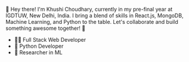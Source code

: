 👋 Hey there! I'm Khushi Choudhary, currently in my pre-final year at IGDTUW, New Delhi, India. I bring a blend of skills in React.js, MongoDB, Machine Learning, and Python to the table. Let's collaborate and build something awesome together! 🚀


- 👩‍💻 Full Stack Web Developer
- 🐍 Python Developer
- 🔬 Researcher in ML
